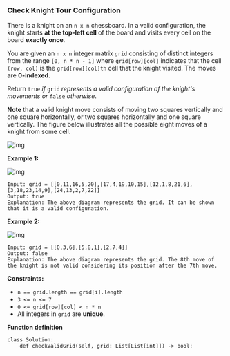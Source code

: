 ### Check Knight Tour Configuration

There is a knight on an `n x n` chessboard. In a valid configuration, the knight starts **at the top-left cell** of the board and visits every cell on the board **exactly once**.

You are given an `n x n` integer matrix `grid` consisting of distinct integers from the range `[0, n * n - 1]` where `grid[row][col]` indicates that the cell `(row, col)` is the `grid[row][col]th` cell that the knight visited. The moves are **0-indexed**.

Return `true` *if* `grid` *represents a valid configuration of the knight's movements or* `false` *otherwise*.

**Note** that a valid knight move consists of moving two squares vertically and one square horizontally, or two squares horizontally and one square vertically. The figure below illustrates all the possible eight moves of a knight from some cell.

![img](https://assets.leetcode.com/uploads/2018/10/12/knight.png)

 

**Example 1:**

![img](https://assets.leetcode.com/uploads/2022/12/28/yetgriddrawio-5.png)

```
Input: grid = [[0,11,16,5,20],[17,4,19,10,15],[12,1,8,21,6],[3,18,23,14,9],[24,13,2,7,22]]
Output: true
Explanation: The above diagram represents the grid. It can be shown that it is a valid configuration.
```

**Example 2:**

![img](https://assets.leetcode.com/uploads/2022/12/28/yetgriddrawio-6.png)

```
Input: grid = [[0,3,6],[5,8,1],[2,7,4]]
Output: false
Explanation: The above diagram represents the grid. The 8th move of the knight is not valid considering its position after the 7th move.
```

 

**Constraints:**

- `n == grid.length == grid[i].length`
- `3 <= n <= 7`
- `0 <= grid[row][col] < n * n`
- All integers in `grid` are **unique**.


**Function definition**

```
class Solution:
    def checkValidGrid(self, grid: List[List[int]]) -> bool:
```